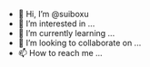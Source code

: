 - 👋 Hi, I’m @suiboxu
- 👀 I’m interested in ...
- 🌱 I’m currently learning ...
- 💞️ I’m looking to collaborate on ...
- 📫 How to reach me ...

<!---
suiboxu/suiboxu is a ✨ special ✨ repository because its `README.md` (this file) appears on your GitHub profile.
You can click the Preview link to take a look at your changes.
--->
